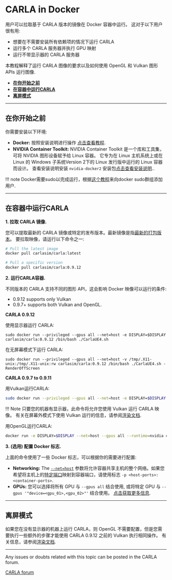# CARLA in Docker

用户可以拉取基于 CARLA 版本的镜像在 Docker 容器中运行。 这对于以下用户很有用:

- 想要在不需要安装所有依赖项的情况下运行 CARLA
- 运行多个 CARLA 服务器并执行 GPU 映射
- 运行不带显示器的 CARLA 服务器

本教程解释了运行 CARLA 图像的要求以及如何使用 OpenGL 和 Vulkan 图形 APIs 运行图像.

- [__在你开始之前__](#_1)
- [__在容器中运行CARLA__](#carla)
- [__离屏模式__](#_2)

---
## 在你开始之前

你需要安装以下环境:

- __Docker:__ 按照安装说明进行操作 [点击查看教程](https://docs.docker.com/engine/install/).
- __NVIDIA Container Toolkit:__ NVIDIA Container Toolkit 是一个库和工具集，可将 NVIDIA 图形设备赋予给 Linux 容器。 它专为在 Linux 主机系统上或在 Linux 的 Windows 子系统Version 2下的 Linux 发行版中运行的 Linux 容器而设计。 查看安装说明安装 `nvidia-docker2` 安装包[点击查看安装说明](https://docs.nvidia.com/datacenter/cloud-native/container-toolkit/install-guide.html#installation-guide)..

!!! note
   Docker需要sudo以完成运行，根据[这个教程](https://docs.docker.com/install/linux/linux-postinstall/)来向docker sudo群组添加用户.

---
## 在容器中运行CARLA

__1. 拉取 CARLA 镜像.__

您可以提取最新的 CARLA 镜像或特定的发布版本。最新镜像是指[最新的打包版本](https://github.com/carla-simulator/carla/releases)。 要拉取映像，请运行以下命令之一:

```sh
# Pull the latest image
docker pull carlasim/carla:latest

# Pull a specific version
docker pull carlasim/carla:0.9.12
```

__2. 运行CARLA容器.__

不同版本的 CARLA 支持不同的图形 API，这会影响 Docker 映像可以运行的条件:

- 0.9.12 supports only Vulkan
- 0.9.7+ supports both Vulkan and OpenGL.


__CARLA 0.9.12__

使用显示器运行 CARLA:

```
sudo docker run --privileged --gpus all --net=host -e DISPLAY=$DISPLAY carlasim/carla:0.9.12 /bin/bash ./CarlaUE4.sh
```

在无屏幕模式下运行 CARLA:

```
sudo docker run --privileged --gpus all --net=host -v /tmp/.X11-unix:/tmp/.X11-unix:rw carlasim/carla:0.9.12 /bin/bash ./CarlaUE4.sh -RenderOffScreen
```

__CARLA 0.9.7 to 0.9.11__

用Vulkan运行CARLA:

```sh
sudo docker run --privileged --gpus all --net=host -e DISPLAY=$DISPLAY -e SDL_VIDEODRIVER=x11 -v /tmp/.X11-unix:/tmp/.X11-unix:rw carlasim/carla:0.9.11 /bin/bash ./CarlaUE4.sh -vulkan <-additonal-carla-flags>
```

!!! Note
   只要您的机器有显示器，此命令将允许您使用 Vulkan 运行 CARLA 映像。 有关在屏幕外模式下使用 Vulkan 运行的信息，请参阅[渲染文档](https://carla-docs.readthedocs.io/zh_CN/latest/adv_rendering_options/#off-screen-mode).

用OpenGL运行CARLA:

```sh
docker run -e DISPLAY=$DISPLAY --net=host --gpus all --runtime=nvidia carlasim/carla:<version> /bin/bash CarlaUE4.sh -opengl <-additonal-carla-flags>
```

__3. (选用) 配置 Docker 标志.__

上面的命令使用了一些 Docker 标志，可以根据你的需要进行配置:

- __Networking:__ The [`--net=host`](https://docs.docker.com/engine/reference/run/#network-settings) 参数将允许容器共享主机的整个网络。如果您希望将主机上的[特定端口](https://docs.docker.com/engine/reference/run/#expose-incoming-ports)映射到容器端口，请使用标志 `-p <host-ports>:<container-ports>`.
- __GPUs:__ 您可以选择将所有 GPU 与 `--gpus all` 结合使用, 或将特定 GPU 与 `--gpus '"device=<gpu_01>,<gpu_02>"'` 结合使用。 [点击获取更多信息](https://docs.docker.com/config/containers/resource_constraints/#gpu).

---

## 离屏模式

如果您在没有显示器的机器上运行 CARLA，则 OpenGL 不需要配置，但是您需要执行一些额外的步骤才能使用 CARLA 0.9.12 之前的 Vulkan 执行相同操作。 有关信息，请参阅[渲染文档](https://carla-docs.readthedocs.io/zh_CN/latest/adv_rendering_options/#off-screen-mode).

---

Any issues or doubts related with this topic can be posted in the CARLA forum.

<div class="build-buttons">
<p>
<a href="https://github.com/carla-simulator/carla/discussions/" target="_blank" class="btn btn-neutral" title="Go to the CARLA forum">
CARLA forum</a>
</p>
</div>
